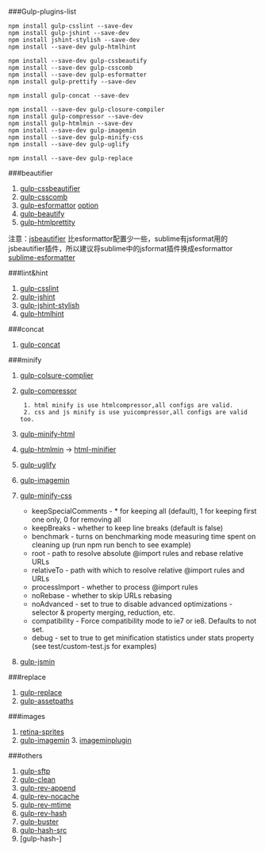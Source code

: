 ###Gulp-plugins-list

	
	npm install gulp-csslint --save-dev
	npm install gulp-jshint --save-dev
	npm install jshint-stylish --save-dev
	npm install --save-dev gulp-htmlhint
	
	npm install --save-dev gulp-cssbeautify
	npm install --save-dev gulp-csscomb
	npm install --save-dev gulp-esformatter
	npm install gulp-prettify --save-dev
	
	npm install gulp-concat --save-dev
	
	npm install --save-dev gulp-closure-compiler
	npm install gulp-compressor --save-dev
	npm install gulp-htmlmin --save-dev	
	npm install --save-dev gulp-imagemin
	npm install --save-dev gulp-minify-css
	npm install --save-dev gulp-uglify
	
	npm install --save-dev gulp-replace
	
	
	

###beautifier

1. [gulp-cssbeautifier](https://www.npmjs.org/package/gulp-cssbeautify/)
2. [gulp-csscomb](https://www.npmjs.org/package/gulp-csscomb/)
3. [gulp-esformattor](https://www.npmjs.org/package/gulp-esformatter/) [option](https://github.com/millermedeiros/esformatter/blob/master/lib/preset/default.json)
4. [gulp-beautify](https://www.npmjs.org/package/gulp-beautify/)
4. [gulp-htmlprettity](https://www.npmjs.org/package/gulp-prettify/)

注意：[jsbeautifier](http://jsbeautifier.org/) 比esformattor配置少一些，sublime有jsformat用的jsbeautifier插件，所以建议将sublime中的jsformat插件换成esformattor [sublime-esformatter](https://github.com/piuccio/sublime-esformatter)


###lint&hint

1. [gulp-csslint](https://www.npmjs.org/package/gulp-csslint/)
2. [gulp-jshint](https://www.npmjs.org/package/gulp-jshint/)
3. [gulp-jshint-stylish]()
4. [gulp-htmlhint](https://www.npmjs.org/package/gulp-htmlhint/)

###concat

1. [gulp-concat](https://www.npmjs.org/package/gulp-concat/)

###minify

1. [gulp-colsure-complier](https://www.npmjs.org/package/gulp-closure-compiler/)
2. [gulp-compressor](https://www.npmjs.org/package/gulp-compressor/)
		
		1. html minify is use htmlcompressor,all configs are valid.
		2. css and js minify is use yuicompressor,all configs are valid too.      
4. [gulp-minify-html](https://www.npmjs.org/package/gulp-minify-html/)
3. [gulp-htmlmin](https://www.npmjs.org/package/gulp-htmlmin/)
	-> [html-minifier](https://github.com/kangax/html-minifier)
2. [gulp-uglify](https://www.npmjs.org/package/gulp-uglify/) 
4. [gulp-imagemin](https://www.npmjs.org/package/gulp-imagemin/)
5. [gulp-minify-css](https://www.npmjs.org/package/gulp-minify-css/)
 
	- keepSpecialComments - * for keeping all (default), 1 for keeping first one only, 0 for removing all
	- keepBreaks - whether to keep line breaks (default is false)
	- benchmark - turns on benchmarking mode measuring time spent on cleaning up (run npm run bench to see example)
	- root - path to resolve absolute @import rules and rebase relative URLs
	- relativeTo - path with which to resolve relative @import rules and URLs
	- processImport - whether to process @import rules
	- noRebase - whether to skip URLs rebasing
	- noAdvanced - set to true to disable advanced optimizations - selector & property merging, reduction, etc.
	- compatibility - Force compatibility mode to ie7 or ie8. Defaults to not set.
	- debug - set to true to get minification statistics under stats property (see test/custom-test.js for examples)     

7. [gulp-jsmin](https://www.npmjs.org/package/gulp-jsmin/)

###replace

1. [gulp-replace](https://www.npmjs.org/package/gulp-replace/)
2. [gulp-assetpaths](https://www.npmjs.org/package/gulp-assetpaths/)


###images

1. [retina-sprites](https://www.npmjs.org/package/gulp-retina-sprites/)
2. [gulp-imagemin](https://www.npmjs.org/package/gulp-imagemin/) 
	3. [imageminplugin](https://www.npmjs.org/browse/keyword/imageminplugin) 

###others

1. [gulp-sftp](https://www.npmjs.org/package/gulp-sftp/)
2. [gulp-clean](https://www.npmjs.org/package/gulp-clean)
3. [gulp-rev-append](https://www.npmjs.org/package/gulp-rev-append/)
4. [gulp-rev-nocache](https://www.npmjs.org/package/gulp-uncache/)
5. [gulp-rev-mtime](https://www.npmjs.org/package/gulp-rev-mtime/)
6. [gulp-rev-hash](https://www.npmjs.org/package/gulp-rev-hash)
7. [gulp-buster](https://www.npmjs.org/package/gulp-buster)
8. [gulp-hash-src](https://www.npmjs.org/package/gulp-hash-src)
9. [gulp-hash-]